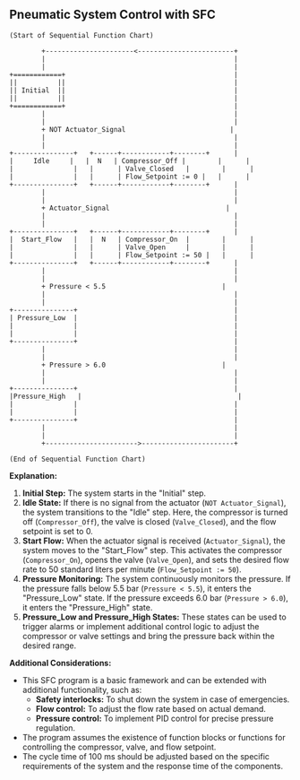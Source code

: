 ## Pneumatic System Control with SFC

```
(Start of Sequential Function Chart)

        +----------------------<------------------------+
        |                                               |
        |                                               |
+============+                                          |
||          ||                                          |
|| Initial  ||                                          |
||          ||                                          |
+============+                                          |
        |                                               |
        |                                               |
        + NOT Actuator_Signal                          | 
        |                                               |
        |                                               |
+---------------+   +------+------------+--------+      |
|     Idle     |   |  N   | Compressor_Off |        |      |
|               |   |      | Valve_Closed   |        |      |
|               |   |      | Flow_Setpoint := 0 |   |      |
+---------------+   +------+------------+--------+      |
        |                                               |
        |                                               |
        + Actuator_Signal                             |
        |                                               |
        |                                               |
+---------------+   +------+------------+--------+      |
|  Start_Flow   |   |  N   | Compressor_On  |        |      |
|               |   |      | Valve_Open     |        |      |
|               |   |      | Flow_Setpoint := 50 |   |      |
+---------------+   +------+------------+--------+      |
        |                                               |
        |                                               |
        + Pressure < 5.5                             |
        |                                               |
        |                                               |
+---------------+                                       |
| Pressure_Low  |                                       |
|               |                                       |
|               |                                       |
+---------------+                                       |
        |                                               |
        |                                               |
        + Pressure > 6.0                             |
        |                                               |
        |                                               |
+---------------+                                       |
|Pressure_High   |                                       |
|               |                                       |
|               |                                       |
+---------------+                                       |
        |                                               |
        |                                               |
        +----------------------->-----------------------+

(End of Sequential Function Chart)
```

**Explanation:**

1. **Initial Step:** The system starts in the "Initial" step. 
2. **Idle State:** If there is no signal from the actuator (`NOT Actuator_Signal`), the system transitions to the "Idle" step. Here, the compressor is turned off (`Compressor_Off`), the valve is closed (`Valve_Closed`), and the flow setpoint is set to 0. 
3. **Start Flow:** When the actuator signal is received (`Actuator_Signal`), the system moves to the "Start_Flow" step. This activates the compressor (`Compressor_On`), opens the valve (`Valve_Open`), and sets the desired flow rate to 50 standard liters per minute (`Flow_Setpoint := 50`).
4. **Pressure Monitoring:** The system continuously monitors the pressure. If the pressure falls below 5.5 bar (`Pressure < 5.5`), it enters the "Pressure_Low" state. If the pressure exceeds 6.0 bar (`Pressure > 6.0`), it enters the "Pressure_High" state.
5. **Pressure_Low and Pressure_High States:** These states can be used to trigger alarms or implement additional control logic to adjust the compressor or valve settings and bring the pressure back within the desired range. 

**Additional Considerations:**

* This SFC program is a basic framework and can be extended with additional functionality, such as:
    * **Safety interlocks:** To shut down the system in case of emergencies.
    * **Flow control:** To adjust the flow rate based on actual demand.
    * **Pressure control:** To implement PID control for precise pressure regulation. 
* The program assumes the existence of function blocks or functions for controlling the compressor, valve, and flow setpoint. 
* The cycle time of 100 ms should be adjusted based on the specific requirements of the system and the response time of the components. 
